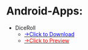 # Android-Apps:

<ul>
  <li>DiceRoll  
  <ul>
  <li>
  <a href="https://github.com/DeveHk/Android-App/raw/main/DiceRoller/app/Output/DiceRoll.apk"><span style="color:blue;">->Click to Download</span></a>
  </li>
  <li>
   <a href="https://raw.githubusercontent.com/DeveHk/Android-App/main/DiceRoller/app/Output/DiceRoll.jpg"><span  style="color:red;">->Click to Preview</span></a>
   </li>
   </ul>
  </li>
</ul>
